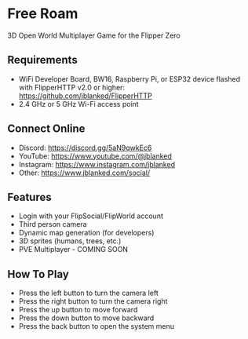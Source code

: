 # Free Roam
3D Open World Multiplayer Game for the Flipper Zero 

## Requirements
- WiFi Developer Board, BW16, Raspberry Pi, or ESP32 device flashed with FlipperHTTP v2.0 or higher: https://github.com/jblanked/FlipperHTTP
- 2.4 GHz or 5 GHz Wi-Fi access point

## Connect Online
- Discord: https://discord.gg/5aN9qwkEc6
- YouTube: https://www.youtube.com/@jblanked
- Instagram: https://www.instagram.com/jblanked
- Other: https://www.jblanked.com/social/

## Features
- Login with your FlipSocial/FlipWorld account
- Third person camera
- Dynamic map generation (for developers)
- 3D sprites (humans, trees, etc.)
- PVE Multiplayer - COMING SOON

## How To Play
- Press the left button to turn the camera left
- Press the right button to turn the camera right
- Press the up button to move forward
- Press the down button to move backward
- Press the back button to open the system menu